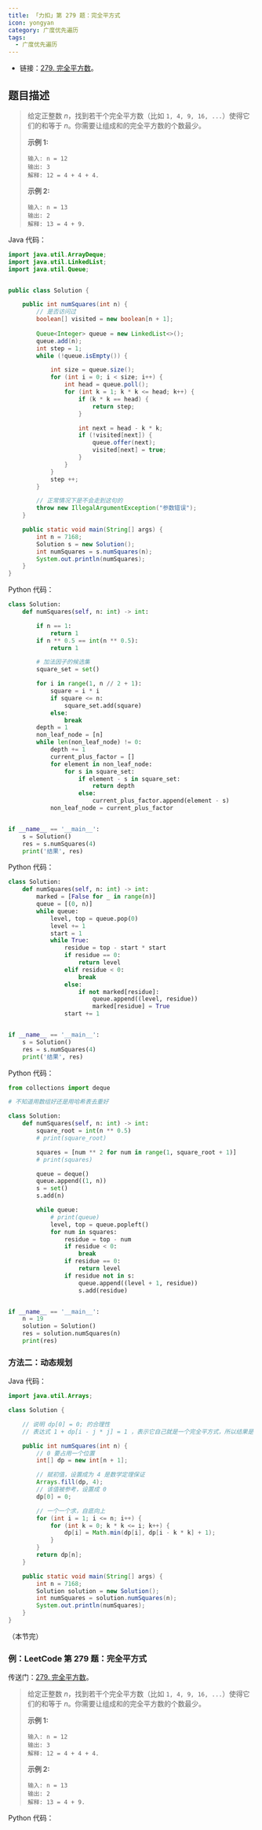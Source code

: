 ```yaml
---
title: 「力扣」第 279 题：完全平方式
icon: yongyan
category: 广度优先遍历
tags:
  - 广度优先遍历
---
```




+ 链接：[279. 完全平方数](https://leetcode-cn.com/problems/perfect-squares/)。

## 题目描述

> 给定正整数 *n*，找到若干个完全平方数（比如 `1, 4, 9, 16, ...`）使得它们的和等于 *n*。你需要让组成和的完全平方数的个数最少。
>
> **示例 1:**
>
> ```
> 输入: n = 12
> 输出: 3 
> 解释: 12 = 4 + 4 + 4.
> ```
>
> **示例 2:**
>
> ```
> 输入: n = 13
> 输出: 2
> 解释: 13 = 4 + 9.
> ```

Java 代码：

```java
import java.util.ArrayDeque;
import java.util.LinkedList;
import java.util.Queue;


public class Solution {

    public int numSquares(int n) {
        // 是否访问过
        boolean[] visited = new boolean[n + 1];
        
        Queue<Integer> queue = new LinkedList<>();
        queue.add(n);
        int step = 1;
        while (!queue.isEmpty()) {

            int size = queue.size();
            for (int i = 0; i < size; i++) {
                int head = queue.poll();
                for (int k = 1; k * k <= head; k++) {
                    if (k * k == head) {
                        return step;
                    }

                    int next = head - k * k;
                    if (!visited[next]) {
                        queue.offer(next);
                        visited[next] = true;
                    }
                }
            }
            step ++;
        }

        // 正常情况下是不会走到这句的
        throw new IllegalArgumentException("参数错误");
    }

    public static void main(String[] args) {
        int n = 7168;
        Solution s = new Solution();
        int numSquares = s.numSquares(n);
        System.out.println(numSquares);
    }
}
```

Python 代码：

```python
class Solution:
    def numSquares(self, n: int) -> int:

        if n == 1:
            return 1
        if n ** 0.5 == int(n ** 0.5):
            return 1

        # 加法因子的候选集
        square_set = set()

        for i in range(1, n // 2 + 1):
            square = i * i
            if square <= n:
                square_set.add(square)
            else:
                break
        depth = 1
        non_leaf_node = [n]
        while len(non_leaf_node) != 0:
            depth += 1
            current_plus_factor = []
            for element in non_leaf_node:
                for s in square_set:
                    if element - s in square_set:
                        return depth
                    else:
                        current_plus_factor.append(element - s)
            non_leaf_node = current_plus_factor


if __name__ == '__main__':
    s = Solution()
    res = s.numSquares(4)
    print('结果', res)

```

Python 代码：

```python
class Solution:
    def numSquares(self, n: int) -> int:
        marked = [False for _ in range(n)]
        queue = [(0, n)]
        while queue:
            level, top = queue.pop(0)
            level += 1
            start = 1
            while True:
                residue = top - start * start
                if residue == 0:
                    return level
                elif residue < 0:
                    break
                else:
                    if not marked[residue]:
                        queue.append((level, residue))
                        marked[residue] = True
                start += 1


if __name__ == '__main__':
    s = Solution()
    res = s.numSquares(4)
    print('结果', res)
```

Python 代码：

```python
from collections import deque

# 不知道用数组好还是用哈希表去重好

class Solution:
    def numSquares(self, n: int) -> int:
        square_root = int(n ** 0.5)
        # print(square_root)

        squares = [num ** 2 for num in range(1, square_root + 1)]
        # print(squares)

        queue = deque()
        queue.append((1, n))
        s = set()
        s.add(n)

        while queue:
            # print(queue)
            level, top = queue.popleft()
            for num in squares:
                residue = top - num
                if residue < 0:
                    break
                if residue == 0:
                    return level
                if residue not in s:
                    queue.append((level + 1, residue))
                    s.add(residue)


if __name__ == '__main__':
    n = 19
    solution = Solution()
    res = solution.numSquares(n)
    print(res)
```

### 方法二：动态规划

Java 代码：

```java
import java.util.Arrays;

class Solution {

    // 说明 dp[0] = 0; 的合理性
    // 表达式 1 + dp[i - j * j] = 1 ，表示它自己就是一个完全平方式，所以结果是 1

    public int numSquares(int n) {
        // 0 要占用一个位置
        int[] dp = new int[n + 1];

        // 赋初值，设置成为 4 是数学定理保证
        Arrays.fill(dp, 4);
        // 该值被参考，设置成 0
        dp[0] = 0;

        // 一个一个求，自底向上
        for (int i = 1; i <= n; i++) {
            for (int k = 0; k * k <= i; k++) {
                dp[i] = Math.min(dp[i], dp[i - k * k] + 1);
            }
        }
        return dp[n];
    }

    public static void main(String[] args) {
        int n = 7168;
        Solution solution = new Solution();
        int numSquares = solution.numSquares(n);
        System.out.println(numSquares);
    }
}
```

（本节完）



### 例：LeetCode 第 279 题：完全平方式

传送门：[279. 完全平方数](https://leetcode-cn.com/problems/perfect-squares/)。

> 给定正整数 *n*，找到若干个完全平方数（比如 `1, 4, 9, 16, ...`）使得它们的和等于 *n*。你需要让组成和的完全平方数的个数最少。
>
> **示例 1:**
>
> ```
> 输入: n = 12
> 输出: 3 
> 解释: 12 = 4 + 4 + 4.
> ```
>
> **示例 2:**
>
> ```
> 输入: n = 13
> 输出: 2
> 解释: 13 = 4 + 9.
> ```

Python 代码：

```python

```

